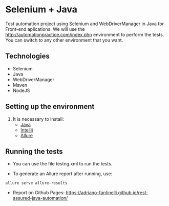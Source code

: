 # Selenium + Java

Test automation project using Selenium and WebDriverManager in Java for Front-end aplications. We will use the http://automationpractice.com/index.php environment to perform the tests. You can switch to any other environment that you want.

## Technologies

- Selenium
- Java
- WebDriverManager
- Maven
- NodeJS

## Setting up the environment

1. It is necessary to install:
   - [Java](https://www.java.com/en/download/manual.jsp) 
   - [Intellij](https://www.jetbrains.com/pt-br/idea/download/#section=windows)
   - [Allure](https://docs.qameta.io/allure/)

## Running the tests

- You can use the file testng.xml to run the tests.

- To generate an Allure report after running, use:
```
allure serve allure-results
```
- Report on Github Pages: https://adriano-fantinelli.github.io/rest-assured-java-automation/
